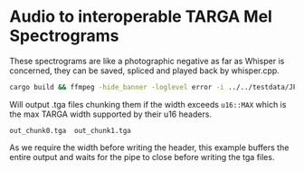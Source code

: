 # Audio to interoperable TARGA Mel Spectrograms

These spectrograms are like a photographic negative as far as Whisper is
concerned, they can be saved, spliced and played back by whisper.cpp.

```sh
cargo build && ffmpeg -hide_banner -loglevel error -i ../../testdata/JFKWHA-001-AU_WR.mp3 -f f32le -ar 16000 -acodec pcm_f32le -ac 1 pipe:1  | ./target/debug/mel_tga
```

Will output .tga files chunking them if the width exceeds `u16::MAX` which is
the max TARGA width supported by their u16 headers.

```
out_chunk0.tga	out_chunk1.tga
```

As we require the width before writing the header, this example buffers the
entire output and waits for the pipe to close before writing the tga files.
